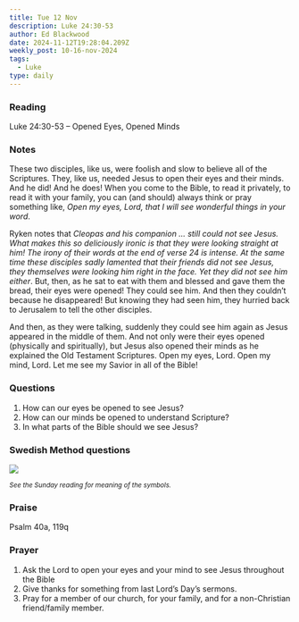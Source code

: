 ```yaml
---
title: Tue 12 Nov
description: Luke 24:30-53
author: Ed Blackwood
date: 2024-11-12T19:28:04.209Z
weekly_post: 10-16-nov-2024
tags:
  - Luke
type: daily
---
```

### Reading

Luke 24:30-53 – Opened Eyes, Opened Minds

### Notes

These two disciples, like us, were foolish and slow to believe all of the Scriptures. They, like us, needed Jesus to open their eyes and their minds. And he did! And he does! When you come to the Bible, to read it privately, to read it with your family, you can (and should) always think or pray something like, *Open my eyes, Lord, that I will see wonderful things in your word*. 

Ryken notes that *Cleopas and his companion … still could not see Jesus. What makes this so deliciously ironic is that they were looking straight at him! The irony of their words at the end of verse 24 is intense. At the same time these disciples sadly lamented that their friends did not see Jesus, they themselves were looking him right in the face. Yet they did not see him either*. But, then, as he sat to eat with them and blessed and gave them the bread, their eyes were opened! They could see him. And then they couldn’t because he disappeared! But knowing they had seen him, they hurried back to Jerusalem to tell the other disciples. 

And then, as they were talking, suddenly they could see him again as Jesus appeared in the middle of them. And not only were their eyes opened (physically and spiritually), but Jesus also opened their minds as he explained the Old Testament Scriptures. Open my eyes, Lord. Open my mind, Lord. Let me see my Savior in all of the Bible!

### Questions

1. How can our eyes be opened to see Jesus?
2. How can our minds be opened to understand Scripture?
3. In what parts of the Bible should we see Jesus?

### Swedish Method questions

![](/static/img/family_worship_study_ed-swedish_questions.png)

<div><small><i>See the Sunday reading for meaning of the symbols.</i></small></div>

### Praise

P﻿salm 40a, 119q

### Prayer

1. Ask the Lord to open your eyes and your mind to see Jesus throughout the Bible
2. Give thanks for something from last Lord’s Day’s sermons.
3. Pray for a member of our church, for your family, and for a non-Christian friend/family member.
